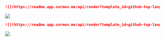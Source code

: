 ```markdown
![](https://readme.app.surmon.me/api/render?template_id=github-top-languages&params.username=<github_username>)
```

![](https://readme.app.surmon.me/api/render?template_id=github-top-languages&params.username=surmon-china&svg.width=850&svg.height=190)

```markdown
![](https://readme.app.surmon.me/api/render?template_id=github-top-languages&params.username=<github_username>&params.theme=dark)
```

![](https://readme.app.surmon.me/api/render?template_id=github-top-languages&params.username=surmon-china&params.theme=dark&svg.width=850&svg.height=190)

